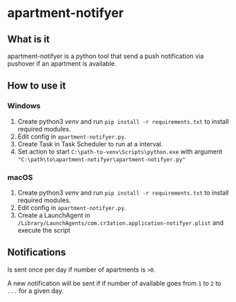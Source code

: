 # apartment-notifyer
 
## What is it
apartment-notifyer is a python tool that send a push notification via pushover if an apartment is available.

## How to use it
### Windows
1) Create python3 _venv_  and run `pip install -r requirements.txt` to install required modules.
2) Edit config in `apartment-notifyer.py`.
3) Create Task in Task Scheduler to run at a interval.
4) Set action to start `C:\path-to-venv\Scripts\python.exe` with argument `"C:\path\to\apartment-notifyer\apartment-notifyer.py"`

### macOS
1) Create python3 _venv_  and run `pip install -r requirements.txt` to install required modules.
2) Edit config in `apartment-notifyer.py`.
2) Create a LaunchAgent in `/Library/LaunchAgents/com.cr3ation.application-notifyer.plist` and execute the script

## Notifications
Is sent once per day if number of apartments is `>0`.

A new notification will be sent if if number of available goes from `1` to `2` to `...` for a given day.
